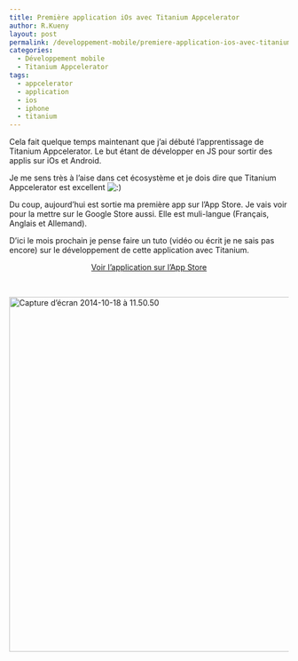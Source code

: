 ```yaml
---
title: Première application iOs avec Titanium Appcelerator
author: R.Kueny
layout: post
permalink: /developpement-mobile/premiere-application-ios-avec-titanium-appcelerator
categories:
  - Développement mobile
  - Titanium Appcelerator
tags:
  - appcelerator
  - application
  - ios
  - iphone
  - titanium
---
```

Cela fait quelque temps maintenant que j&rsquo;ai débuté l&rsquo;apprentissage de Titanium Appcelerator. Le but étant de développer en JS pour sortir des applis sur iOs et Android.

Je me sens très à l&rsquo;aise dans cet écosystème et je dois dire que Titanium Appcelerator est excellent <img src="http://rkueny.fr/wp-includes/images/smilies/icon_smile.gif" alt=":)" class="wp-smiley" />

Du coup, aujourd&rsquo;hui est sortie ma première app sur l&rsquo;App Store. Je vais voir pour la mettre sur le Google Store aussi. Elle est muli-langue (Français, Anglais et Allemand).

D&rsquo;ici le mois prochain je pense faire un tuto (vidéo ou écrit je ne sais pas encore) sur le développement de cette application avec Titanium.

<p style="text-align: center;">
  <a title="Compagnon pour Koryo" href="https://itunes.apple.com/fr/app/compagnon-pour-koryo/id875819598?l=fr&ls=1&mt=8" target="_blank">Voir l&rsquo;application sur l&rsquo;App Store</a>
</p>

&nbsp;

<img class="aligncenter wp-image-2120 size-full" src="http://rkueny.fr/wp-content/uploads/2014/10/Capture-d’écran-2014-10-18-à-11.50.50.png" alt="Capture d’écran 2014-10-18 à 11.50.50" width="698" height="639" />